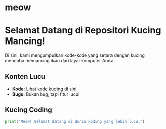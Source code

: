 # meow

# Selamat Datang di Repositori Kucing Mancing!

Di sini, kami mengumpulkan kode-kode yang setara dengan kucing mencoba memancing ikan dari layar komputer Anda. 

## Konten Lucu

- **Kode:** [Lihat kode kucing di sini](#)
- **Bugs:** Bukan bug, tapi fitur lucu!

## Kucing Coding

```python
print("Meow! Selamat datang di dunia koding yang lebih lucu.")
